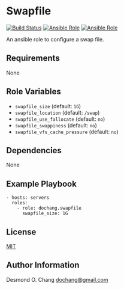 Swapfile
========

[![Build Status](https://travis-ci.org/dochang/ansible-role-swapfile.svg?branch=master)](https://travis-ci.org/dochang/ansible-role-swapfile)
[![Ansible Role](https://img.shields.io/ansible/role/25951.svg)](https://galaxy.ansible.com/dochang/swapfile/)
[![Ansible Role](https://img.shields.io/ansible/role/d/25951.svg)](https://galaxy.ansible.com/dochang/swapfile/)

An ansible role to configure a swap file.

Requirements
------------

None

Role Variables
--------------

  - `swapfile_size` (default: `1G`)
  - `swapfile_location` (default: `/swap`)
  - `swapfile_use_fallocate` (default: `no`)
  - `swapfile_swappiness` (default: `no`)
  - `swapfile_vfs_cache_pressure` (default: `no`)

Dependencies
------------

None

Example Playbook
----------------

    - hosts: servers
      roles:
        - role: dochang.swapfile
          swapfile_size: 1G

License
-------

[MIT](https://dochang.mit-license.org/)

Author Information
------------------

Desmond O. Chang <dochang@gmail.com>
